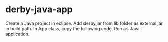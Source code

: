 # derby-java-app

Create a Java project in eclipse. 
Add derby.jar from lib folder as external jar in build path.
In App class, copy the following code. 
Run as Java application. 

